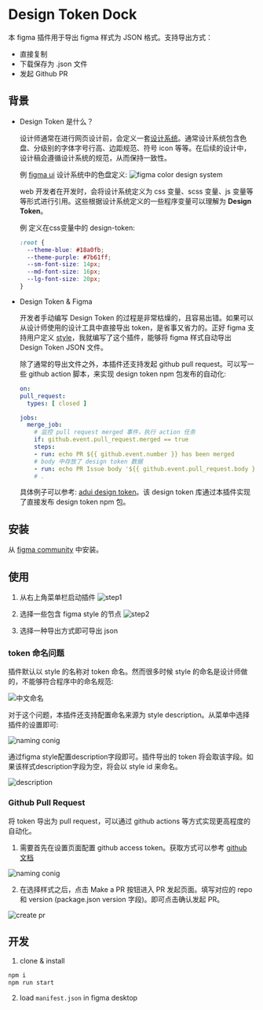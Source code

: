 # Design Token Dock

本 figma 插件用于导出 figma 样式为 JSON 格式。支持导出方式：

- 直接复制
- 下载保存为 .json 文件
- 发起 Github PR

## 背景

- Design Token 是什么？

  设计师通常在进行网页设计前，会定义一套[设计系统](https://uxdesign.cc/everything-you-need-to-know-about-design-systems-54b109851969)。通常设计系统包含色盘、分级别的字体字号行高、边距规范、符号 icon 等等。在后续的设计中，设计稿会遵循设计系统的规范，从而保持一致性。

  例 [figma ui](https://www.figma.com/community/file/928108847914589057/UI2%3A-Figma's-Design-System) 设计系统中的色盘定义:
  ![figma color design system](./assets/design-system.png)

  web 开发者在开发时，会将设计系统定义为 css 变量、scss 变量、js 变量等等形式进行引用。这些根据设计系统定义的一些程序变量可以理解为 **Design Token**。

  例 定义在css变量中的 design-token:

  ```css
  :root {
    --theme-blue: #18a0fb;
    --theme-purple: #7b61ff;
    --sm-font-size: 14px;
    --md-font-size: 16px;
    --lg-font-size: 20px;
  }
  ```

- Design Token & Figma

  开发者手动编写 Design Token 的过程是非常枯燥的，且容易出错。如果可以从设计师使用的设计工具中直接导出 token，是省事又省力的。正好 figma 支持用户定义 [style](https://help.figma.com/hc/en-us/articles/360039238753-Styles-in-Figma)，我就编写了这个插件，能够将 figma 样式自动导出 Design Token JSON 文件。
  
  除了通常的导出文件之外，本插件还支持发起 github pull request。可以写一些 github action 脚本，来实现 design token npm 包发布的自动化:

  ```yml
  on:
  pull_request:
    types: [ closed ]

  jobs:
    merge_job:
      # 监控 pull request merged 事件，执行 action 任务
      if: github.event.pull_request.merged == true
      steps:
      - run: echo PR ${{ github.event.number }} has been merged
      # body 中存放了 design token 数据
      - run: echo PR Issue body '${{ github.event.pull_request.body }}'
      # .
  ```

  具体例子可以参考: [adui design token](https://github.com/ExcitedSpider/adui-design-token/blob/master/.github/workflows/pr-merged.yml)。该 design token 库通过本插件实现了直接发布 design token npm 包。 

## 安装

从 [figma community](https://www.figma.com/community/plugin/903167004921142962/Design-Token-Dock-%2F-%E6%A0%B7%E5%BC%8F%E5%AF%BC%E5%87%BA%E5%B7%A5%E5%85%B7) 中安装。

## 使用

1. 从右上角菜单栏启动插件
  ![step1](./assets/usage-step-1.png)

2. 选择一些包含 figma style 的节点
  ![step2](./assets/usage-step-2.png)

3. 选择一种导出方式即可导出 json

### token 命名问题

插件默认以 style 的名称对 token 命名。然而很多时候 style 的命名是设计师做的，不能够符合程序中的命名规范:

![中文命名](./assets/styles-zh.png)

对于这个问题，本插件还支持配置命名来源为 style description。从菜单中选择插件的设置即可:

![naming conig](./assets/naming-config.png)

通过figma style配置description字段即可。插件导出的 token 将会取该字段。如果该样式description字段为空，将会以 style id 来命名。

![description](./assets/description-naming.png)

### Github Pull Request

将 token 导出为 pull request，可以通过 github actions 等方式实现更高程度的自动化。

1. 需要首先在设置页面配置 github access token。获取方式可以参考 [github 文档](https://docs.github.com/en/free-pro-team@latest/github/authenticating-to-github/creating-a-personal-access-token)

  ![naming conig](./assets/naming-config.png)

2. 在选择样式之后，点击 Make a PR 按钮进入 PR 发起页面。填写对应的 repo 和 version (package.json version 字段)。即可点击确认发起 PR。

  ![create pr](./assets/usage-create-pr.png)

## 开发

1. clone & install

```bash
npm i
npm run start
```

2. load `manifest.json` in figma desktop
